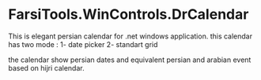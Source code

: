 # FarsiTools.WinControls.DrCalendar

This is elegant persian calendar for .net windows application.
this calendar has two mode : 1- date picker  2- standart grid

the calendar show persian dates and equivalent persian and arabian event based on hijri calendar.
